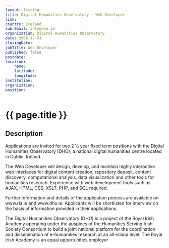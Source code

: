 ```yaml
---
layout: listing
title: Digital Humanities Observatory - Web Developer
link:
country: Ireland
subrEmail: info@dho.ie
organization: Digital Humanities Observatory 
date: 2008-12-31
closingDate: 
jobTitle: Web Developer
published: false
postdate:
location:
    name: 
    latitude: 
    longitude: 
institution: 
organization: 
position: 
--- 
```



# {{ page.title }}

## Description



<p>Applications are invited for two 2 ½ year fixed term positions with the Digital Humanities Observatory (DHO), a national digital humanities centre located in Dublin, Ireland.</p> 

<p>The Web Developer will design, develop, and maintain highly interactive web interfaces for digital content creation, repository deposit, content discovery, computational analysis, data visualization and other tools for humanities research. Experience with web development tools such as AJAX,  HTML, CSS, XSLT, PHP, and SQL required. </p>

<p>Further information and details of the application process are available on www.ria.ie and www.dho.ie.  Applicants will be shortlisted for interview on the basis of information provided in their applications. </p>

<p>The Digital Humanities Observatory (DHO) is a project of the Royal Irish Academy operating under the auspices of the Humanities Serving Irish Society Consortium to build a joint national platform for the coordination and dissemination of e-humanities research at an all-island level.  The Royal Irish Academy is an equal opportunities employer </p>

